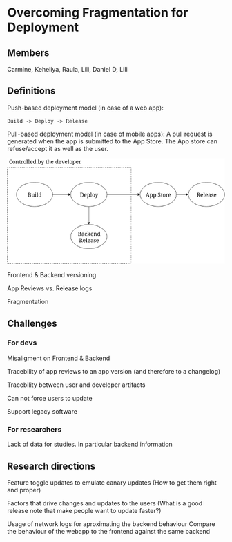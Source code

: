 # Overcoming Fragmentation for Deployment

## Members
Carmine, Keheliya, Raula, Lili, Daniel D, Lili

## Definitions

Push-based deployment model (in case of a web app):
```
Build -> Deploy -> Release
```

Pull-based deployment model (in case of mobile apps): A pull request is generated when the app is submitted to the App Store. The App store can refuse/accept it as well as the user.

![Overview](block-diagram.png)

Frontend & Backend versioning

App Reviews vs. Release logs

Fragmentation

## Challenges

### For devs
Misaligment on Frontend & Backend

Tracebility of app reviews to an app version (and therefore to a changelog)

Tracebility between user and developer artifacts

Can not force users to update

Support legacy software

### For researchers
Lack of data for studies. In particular backend information

## Research directions

Feature toggle updates to emulate canary updates (How to get them right and proper)

Factors that drive changes and updates to the users
  (What is a good release note that make people want to update faster?)
  
Usage of network logs for aproximating the backend behaviour
Compare the behaviour of the webapp to the frontend against the same backend

